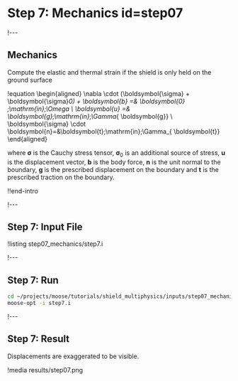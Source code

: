 # Step 7: Mechanics id=step07

!---

## Mechanics

Compute the elastic and thermal strain if the shield is only held on the ground surface

!equation
\begin{aligned}
\nabla \cdot (\boldsymbol{\sigma} + \boldsymbol{\sigma}_0) + \boldsymbol{b} =& \boldsymbol{0} \;\mathrm{in}\;\Omega \\
\boldsymbol{u} =& \boldsymbol{g}\;\mathrm{in}\;\Gamma_{ \boldsymbol{g}} \\
\boldsymbol{\sigma} \cdot \boldsymbol{n}=&\boldsymbol{t}\;\mathrm{in}\;\Gamma_{ \boldsymbol{t}}
\end{aligned}

where $\boldsymbol{\sigma}$  is the Cauchy stress tensor, $\boldsymbol{\sigma}_0$
is an additional source of stress, $\boldsymbol{u}$ is
the displacement vector, $\boldsymbol{b}$ is the body force, $\boldsymbol{n}$ is
the unit normal to the boundary, $\boldsymbol{g}$ is the prescribed displacement
on the boundary and $\boldsymbol{t}$ is the prescribed traction on the boundary.

!!end-intro

!---

## Step 7: Input File

!listing step07_mechanics/step7.i

!---

## Step 7: Run

```bash
cd ~/projects/moose/tutorials/shield_multiphysics/inputs/step07_mechanics
moose-opt -i step7.i
```

!---

## Step 7: Result

Displacements are exaggerated to be visible.

!media results/step07.png
